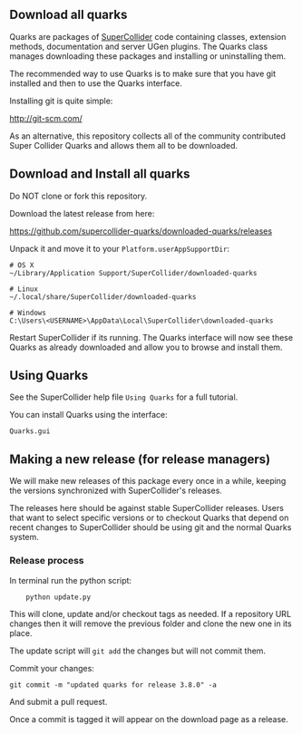 ## Download all quarks

Quarks are packages of [SuperCollider](https://github.com/supercollider/supercollider) code containing classes, extension methods, documentation and server UGen plugins. The Quarks class manages downloading these packages and installing or uninstalling them.

The recommended way to use Quarks is to make sure that you have git installed and then to use the Quarks interface.

Installing git is quite simple:

http://git-scm.com/


As an alternative, this repository collects all of the community contributed Super Collider Quarks and allows them all to be downloaded.


## Download and Install all quarks

Do NOT clone or fork this repository.

Download the latest release from here:

https://github.com/supercollider-quarks/downloaded-quarks/releases

Unpack it and move it to your `Platform.userAppSupportDir`:

    # OS X
    ~/Library/Application Support/SuperCollider/downloaded-quarks

    # Linux
    ~/.local/share/SuperCollider/downloaded-quarks

    # Windows
    C:\Users\<USERNAME>\AppData\Local\SuperCollider\downloaded-quarks
    
Restart SuperCollider if its running. The Quarks interface will now see these Quarks as already downloaded and allow you to browse and install them.


## Using Quarks

See the SuperCollider help file `Using Quarks` for a full tutorial.

You can install Quarks using the interface:

```supercollider
Quarks.gui
```


## Making a new release (for release managers)

We will make new releases of this package every once in a while, keeping the versions synchronized with SuperCollider's releases.

The releases here should be against stable SuperCollider releases.  Users that want to select specific versions or to checkout Quarks that depend on recent changes to SuperCollider should be using git and the normal Quarks system.

### Release process

In terminal run the python script:

```shell
    python update.py
```

This will clone, update and/or checkout tags as needed. If a repository URL changes then it will remove the previous folder and clone the new one in its place.

The update script will `git add` the changes but will not commit them.

Commit your changes:

    git commit -m "updated quarks for release 3.8.0" -a

And submit a pull request.

Once a commit is tagged it will appear on the download page as a release.

